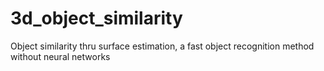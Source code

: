 # 3d_object_similarity
Object similarity thru surface estimation, a fast object recognition method without neural networks
